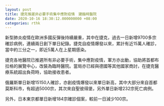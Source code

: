```yaml
---
layout: post
title: 捷克推遲非必要手術集中應對疫情　建臨時醫院
date: 2020-10-16 18:30:12.000000000 +08:00
categories: rthk
---
```


新型肺炎疫情在歐洲多國反彈後持續嚴重，其中在捷克，過去一日新增9700多宗確診病例，連續兩日創下單日紀錄。捷克自疫情爆發以來，累計有近15萬人確診，當中約三分之一，即近5萬人在上星期感染。

捷克各地醫院已推遲所有非必要手術，集中應對疫情，軍方亦出動，協助將首都布拉格的展覽中心，改裝為臨時醫院。當局亦已經與德國等其他國家商討，在捷克醫療系統超出負荷時，協助接收患者。

俄羅斯單日新增15150人確診，亦創疫情爆發以來單日新高，其中大部分來自首都莫斯科市，有超過5000宗，其次來自聖彼得堡，另外單日新增232宗死亡病例。

另外，日本東京都單日新增184宗確診個案，較前一日減少100宗。

